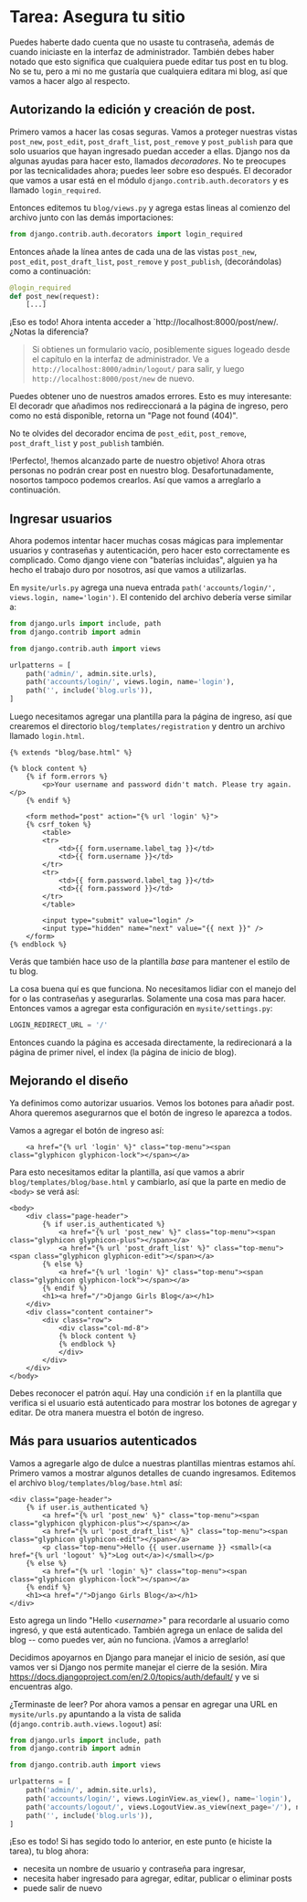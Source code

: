 # Tarea: Asegura tu sitio

Puedes haberte dado cuenta que no usaste tu contraseña, además de cuando iniciaste en la interfaz de administrador. También debes haber notado que esto significa que cualquiera puede editar tus post en tu blog. No se tu, pero a mi no me gustaría que cualquiera editara mi blog, así que vamos a hacer algo al respecto.

## Autorizando la edición y creación de post.

Primero vamos a hacer las cosas seguras. Vamos a proteger nuestras vistas `post_new`, `post_edit`, `post_draft_list`, `post_remove` y `post_publish` para que solo usuarios que hayan ingresado puedan acceder a ellas. Django nos da algunas ayudas para hacer esto, llamados _decoradores_. No te preocupes por las tecnicalidades ahora; puedes leer sobre eso después. El decorador que vamos a usar está en el módulo `django.contrib.auth.decorators` y es llamado `login_required`.

Entonces editemos tu `blog/views.py` y agrega estas lineas al comienzo del archivo junto con las demás importaciones:

```python
from django.contrib.auth.decorators import login_required
```

Entonces añade la línea antes de cada una de las vistas `post_new`, `post_edit`, `post_draft_list`, `post_remove` y `post_publish`, (decorándolas) como a continuación:

```python
@login_required
def post_new(request):
    [...]
```

¡Eso es todo! Ahora intenta acceder a `http://localhost:8000/post/new/. ¿Notas la diferencia?

> Si obtienes un formulario vacío, posiblemente sigues logeado desde el capítulo en la interfaz de administrador. Ve a `http://localhost:8000/admin/logout/` para salir, y luego `http://localhost:8000/post/new` de nuevo.

Puedes obtener uno de nuestros amados errores. Esto es muy interesante: El decoradr que añadimos nos redireccionará a la página de ingreso, pero como no está disponible, retorna un "Page not found (404)".

No te olvides del decorador encima de `post_edit`, `post_remove`, `post_draft_list` y `post_publish` también.

!Perfecto!, !hemos alcanzado parte de nuestro objetivo! Ahora otras personas no podrán crear post en nuestro blog. Desafortunadamente, nosortos tampoco podemos crearlos. Así que vamos a arreglarlo a continuación.

## Ingresar usuarios

Ahora podemos intentar hacer muchas cosas mágicas para implementar usuarios y contraseñas y autenticación, pero hacer esto correctamente es complicado. Como django viene con "baterías incluidas", alguien ya ha hecho el trabajo duro por nosotros, así que vamos a utilizarlas.

En `mysite/urls.py` agrega una nueva entrada `path('accounts/login/', views.login, name='login')`. El contenido del archivo debería verse similar a:

```python
from django.urls import include, path
from django.contrib import admin

from django.contrib.auth import views

urlpatterns = [
    path('admin/', admin.site.urls),
    path('accounts/login/', views.login, name='login'),
    path('', include('blog.urls')),
]
```

Luego necesitamos agregar una plantilla para la página de ingreso, así que crearemos el directorio `blog/templates/registration` y dentro un archivo llamado `login.html`.

```django
{% extends "blog/base.html" %}

{% block content %}
    {% if form.errors %}
        <p>Your username and password didn't match. Please try again.</p>
    {% endif %}

    <form method="post" action="{% url 'login' %}">
    {% csrf_token %}
        <table>
        <tr>
            <td>{{ form.username.label_tag }}</td>
            <td>{{ form.username }}</td>
        </tr>
        <tr>
            <td>{{ form.password.label_tag }}</td>
            <td>{{ form.password }}</td>
        </tr>
        </table>

        <input type="submit" value="login" />
        <input type="hidden" name="next" value="{{ next }}" />
    </form>
{% endblock %}
```

Verás  que también hace uso de la plantilla _base_ para mantener el estilo de tu blog.

La cosa buena quí es que funciona. No necesitamos lidiar con el manejo del for o las contraseñas y asegurarlas. Solamente una cosa mas para hacer. Entonces vamos a agregar esta configuración en `mysite/settings.py`:

```python
LOGIN_REDIRECT_URL = '/'
```

Entonces cuando la página es accesada directamente, la redirecionará a la página de primer nivel, el index (la página de inicio de blog).

## Mejorando el diseño

Ya definimos como autorizar usuarios. Vemos los botones para añadir post. Ahora queremos asegurarnos que el botón de ingreso le aparezca a todos.

Vamos a agregar el botón de ingreso así:

```django
    <a href="{% url 'login' %}" class="top-menu"><span class="glyphicon glyphicon-lock"></span></a>
```

Para esto necesitamos editar la plantilla, así que vamos a abrir `blog/templates/blog/base.html` y cambiarlo, así que la parte en medio de `<body>` se verá así:

```django
<body>
    <div class="page-header">
        {% if user.is_authenticated %}
            <a href="{% url 'post_new' %}" class="top-menu"><span class="glyphicon glyphicon-plus"></span></a>
            <a href="{% url 'post_draft_list' %}" class="top-menu"><span class="glyphicon glyphicon-edit"></span></a>
        {% else %}
            <a href="{% url 'login' %}" class="top-menu"><span class="glyphicon glyphicon-lock"></span></a>
        {% endif %}
        <h1><a href="/">Django Girls Blog</a></h1>
    </div>
    <div class="content container">
        <div class="row">
            <div class="col-md-8">
            {% block content %}
            {% endblock %}
            </div>
        </div>
    </div>
</body>
```

Debes reconocer el patrón aquí. Hay una condición `if` en la plantilla que verifica si el usuario está autenticado para mostrar los botones de agregar y editar. De otra manera muestra el botón de ingreso.

## Más para usuarios autenticados

Vamos a agregarle algo de dulce a nuestras plantillas mientras estamos ahí. Primero vamos a mostrar algunos detalles de cuando ingresamos. Editemos el archivo `blog/templates/blog/base.html` así:

```django
<div class="page-header">
    {% if user.is_authenticated %}
        <a href="{% url 'post_new' %}" class="top-menu"><span class="glyphicon glyphicon-plus"></span></a>
        <a href="{% url 'post_draft_list' %}" class="top-menu"><span class="glyphicon glyphicon-edit"></span></a>
        <p class="top-menu">Hello {{ user.username }} <small>(<a href="{% url 'logout' %}">Log out</a>)</small></p>
    {% else %}
        <a href="{% url 'login' %}" class="top-menu"><span class="glyphicon glyphicon-lock"></span></a>
    {% endif %}
    <h1><a href="/">Django Girls Blog</a></h1>
</div>
```

Esto agrega un lindo "Hello _&lt;username&gt;_" para recordarle al usuario como ingresó, y que está autenticado. También agrega un enlace de salida del blog -- como puedes ver, aún no funciona. ¡Vamos a arreglarlo!

Decidimos apoyarnos en Django para manejar el inicio de sesión, así que vamos ver si Django nos permite manejar el cierre de la sesión. Mira https://docs.djangoproject.com/en/2.0/topics/auth/default/ y ve si encuentras algo.

¿Terminaste de leer? Por ahora vamos a pensar en agregar una URL en `mysite/urls.py` apuntando a la vista de salida (`django.contrib.auth.views.logout`) así:

```python
from django.urls import include, path
from django.contrib import admin

from django.contrib.auth import views

urlpatterns = [
    path('admin/', admin.site.urls),
    path('accounts/login/', views.LoginView.as_view(), name='login'),
    path('accounts/logout/', views.LogoutView.as_view(next_page='/'), name='logout'),
    path('', include('blog.urls')),
]
```

¡Eso es todo! Si has segido todo lo anterior, en este punto (e hiciste la tarea), tu blog ahora:

 - necesita un nombre de usuario y contraseña para ingresar,
 - necesita haber ingresado para agregar, editar, publicar o eliminar posts
 - puede salir de nuevo

